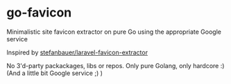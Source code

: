 # go-favicon
Minimalistic site favicon extractor on pure Go using the appropriate Google service

Inspired by [stefanbauer/laravel-favicon-extractor](https://github.com/stefanbauer/laravel-favicon-extractor)

No 3'd-party packackages, libs or repos. Only pure Golang, only hardcore :) (And a little bit Google service ;) )
